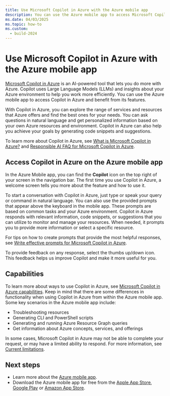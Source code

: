 ```yaml
---
title: Use Microsoft Copilot in Azure with the Azure mobile app
description: You can use the Azure mobile app to access Microsoft Copilot in Azure and benefit from its features.
ms.date: 04/03/2025
ms.topic: how-to
ms.custom:
  - build-2024
---
```


# Use Microsoft Copilot in Azure with the Azure mobile app

[Microsoft Copilot in Azure](/azure/copilot/overview) is an AI-powered tool that lets you do more with Azure. Copilot uses Large Language Models (LLMs) and insights about your Azure environment to help you work more efficiently. You can use the Azure mobile app to access Copilot in Azure and benefit from its features.

With Copilot in Azure, you can explore the range of services and resources that Azure offers and find the best ones for your needs. You can ask questions in natural language and get personalized information based on your own Azure resources and environment. Copilot in Azure can also help you achieve your goals by generating code snippets and suggestions.

To learn more about Copilot in Azure, see [What is Microsoft Copilot in Azure?](/azure/copilot/overview) and [Responsible AI FAQ for Microsoft Copilot in Azure](/azure/copilot/responsible-ai-faq).

## Access Copilot in Azure on the Azure mobile app

In the Azure Mobile app, you can find the **Copilot** icon on the top right of your screen in the navigation bar. The first time you use Copilot in Azure, a welcome screen tells you more about the feature and how to use it.  

To start a conversation with Copilot in Azure, just type or speak your query or command in natural language. You can also use the provided prompts that appear above the keyboard in the mobile app. These prompts are based on common tasks and your Azure environment. Copilot in Azure responds with relevant information, code snippets, or suggestions that you can utilize to monitor and manage your resources. When needed, it prompts you to provide more information or select a specific resource.

For tips on how to create prompts that provide the most helpful responses, see [Write effective prompts for Microsoft Copilot in Azure](/azure/copilot/write-effective-prompts).

To provide feedback on any response, select the thumbs up/down icon. This feedback helps us improve Copilot and make it more useful for you.  

## Capabilities

To learn more about ways to use Copilot in Azure, see [Microsoft Copilot in Azure capabilities](/azure/copilot/capabilities). Keep in mind that there are some differences in functionality when using Copilot in Azure from within the Azure mobile app. Some key scenarios in the Azure mobile app include:

- Troubleshooting resources
- Generating CLI and PowerShell scripts
- Generating and running Azure Resource Graph queries
- Get information about Azure concepts, services, and offerings

In some cases, Microsoft Copilot in Azure may not be able to complete your request, or may have a limited ability to respond. For more information, see [Current limitations](/azure/copilot/capabilities#current-limitations).

## Next steps

- Learn more about the [Azure mobile app](overview.md).
- Download the Azure mobile app for free from the [Apple App Store](https://aka.ms/azureapp/ios/doc), [Google Play](https://aka.ms/azureapp/android/doc) or [Amazon App Store](https://aka.ms/azureapp/amazon/doc).
